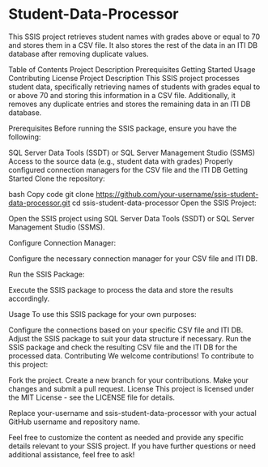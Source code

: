# Student-Data-Processor
This SSIS project retrieves student names with grades above or equal to 70 and stores them in a CSV file. It also stores the rest of the data in an ITI DB database after removing duplicate values.

Table of Contents
Project Description
Prerequisites
Getting Started
Usage
Contributing
License
Project Description
This SSIS project processes student data, specifically retrieving names of students with grades equal to or above 70 and storing this information in a CSV file. Additionally, it removes any duplicate entries and stores the remaining data in an ITI DB database.

Prerequisites
Before running the SSIS package, ensure you have the following:

SQL Server Data Tools (SSDT) or SQL Server Management Studio (SSMS)
Access to the source data (e.g., student data with grades)
Properly configured connection managers for the CSV file and the ITI DB
Getting Started
Clone the repository:

bash
Copy code
git clone https://github.com/your-username/ssis-student-data-processor.git
cd ssis-student-data-processor
Open the SSIS Project:

Open the SSIS project using SQL Server Data Tools (SSDT) or SQL Server Management Studio (SSMS).

Configure Connection Manager:

Configure the necessary connection manager for your CSV file and ITI DB.

Run the SSIS Package:

Execute the SSIS package to process the data and store the results accordingly.

Usage
To use this SSIS package for your own purposes:

Configure the connections based on your specific CSV file and ITI DB.
Adjust the SSIS package to suit your data structure if necessary.
Run the SSIS package and check the resulting CSV file and the ITI DB for the processed data.
Contributing
We welcome contributions! To contribute to this project:

Fork the project.
Create a new branch for your contributions.
Make your changes and submit a pull request.
License
This project is licensed under the MIT License - see the LICENSE file for details.

Replace your-username and ssis-student-data-processor with your actual GitHub username and repository name.

Feel free to customize the content as needed and provide any specific details relevant to your SSIS project. If you have further questions or need additional assistance, feel free to ask!
